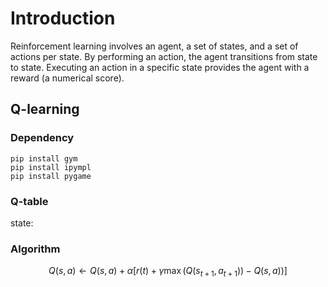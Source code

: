 # Introduction
Reinforcement learning involves an agent, a set of states, and a set of actions per state.
By performing an action, the agent transitions from state to state. Executing an action in a specific state provides the agent with a reward (a numerical score).
## Q-learning
### Dependency
`pip install gym`  
`pip install ipympl`  
`pip install pygame`  
### Q-table
state: 

### Algorithm
$$Q(s,a) \leftarrow Q(s,a)+\alpha[r(t)+\gamma \max(Q(s_{t+1},a_{t+1}))-Q(s,a))]$$  
